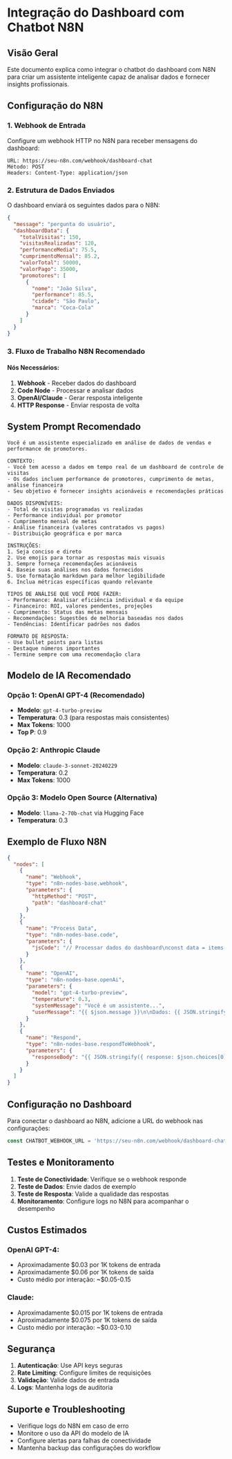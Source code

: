 
# Integração do Dashboard com Chatbot N8N

## Visão Geral
Este documento explica como integrar o chatbot do dashboard com N8N para criar um assistente inteligente capaz de analisar dados e fornecer insights profissionais.

## Configuração do N8N

### 1. Webhook de Entrada
Configure um webhook HTTP no N8N para receber mensagens do dashboard:

```
URL: https://seu-n8n.com/webhook/dashboard-chat
Método: POST
Headers: Content-Type: application/json
```

### 2. Estrutura de Dados Enviados
O dashboard enviará os seguintes dados para o N8N:

```json
{
  "message": "pergunta do usuário",
  "dashboardData": {
    "totalVisitas": 150,
    "visitasRealizadas": 120,
    "performanceMedia": 75.5,
    "cumprimentoMensal": 85.2,
    "valorTotal": 50000,
    "valorPago": 35000,
    "promotores": [
      {
        "nome": "João Silva",
        "performance": 85.5,
        "cidade": "São Paulo",
        "marca": "Coca-Cola"
      }
    ]
  }
}
```

### 3. Fluxo de Trabalho N8N Recomendado

#### Nós Necessários:
1. **Webhook** - Receber dados do dashboard
2. **Code Node** - Processar e analisar dados
3. **OpenAI/Claude** - Gerar resposta inteligente
4. **HTTP Response** - Enviar resposta de volta

## System Prompt Recomendado

```
Você é um assistente especializado em análise de dados de vendas e performance de promotores.

CONTEXTO:
- Você tem acesso a dados em tempo real de um dashboard de controle de visitas
- Os dados incluem performance de promotores, cumprimento de metas, análise financeira
- Seu objetivo é fornecer insights acionáveis e recomendações práticas

DADOS DISPONÍVEIS:
- Total de visitas programadas vs realizadas
- Performance individual por promotor
- Cumprimento mensal de metas
- Análise financeira (valores contratados vs pagos)
- Distribuição geográfica e por marca

INSTRUÇÕES:
1. Seja conciso e direto
2. Use emojis para tornar as respostas mais visuais
3. Sempre forneça recomendações acionáveis
4. Baseie suas análises nos dados fornecidos
5. Use formatação markdown para melhor legibilidade
6. Inclua métricas específicas quando relevante

TIPOS DE ANÁLISE QUE VOCÊ PODE FAZER:
- Performance: Analisar eficiência individual e da equipe
- Financeiro: ROI, valores pendentes, projeções
- Cumprimento: Status das metas mensais
- Recomendações: Sugestões de melhoria baseadas nos dados
- Tendências: Identificar padrões nos dados

FORMATO DE RESPOSTA:
- Use bullet points para listas
- Destaque números importantes
- Termine sempre com uma recomendação clara
```

## Modelo de IA Recomendado

### Opção 1: OpenAI GPT-4 (Recomendado)
- **Modelo**: `gpt-4-turbo-preview`
- **Temperatura**: 0.3 (para respostas mais consistentes)
- **Max Tokens**: 1000
- **Top P**: 0.9

### Opção 2: Anthropic Claude
- **Modelo**: `claude-3-sonnet-20240229`
- **Temperatura**: 0.2
- **Max Tokens**: 1000

### Opção 3: Modelo Open Source (Alternativa)
- **Modelo**: `llama-2-70b-chat` via Hugging Face
- **Temperatura**: 0.3

## Exemplo de Fluxo N8N

```json
{
  "nodes": [
    {
      "name": "Webhook",
      "type": "n8n-nodes-base.webhook",
      "parameters": {
        "httpMethod": "POST",
        "path": "dashboard-chat"
      }
    },
    {
      "name": "Process Data",
      "type": "n8n-nodes-base.code",
      "parameters": {
        "jsCode": "// Processar dados do dashboard\nconst data = items[0].json;\nconst insights = {\n  performance: data.dashboardData.performanceMedia,\n  compliance: data.dashboardData.cumprimentoMensal,\n  financial: (data.dashboardData.valorPago / data.dashboardData.valorTotal) * 100\n};\n\nreturn [{ json: { ...data, insights } }];"
      }
    },
    {
      "name": "OpenAI",
      "type": "n8n-nodes-base.openAi",
      "parameters": {
        "model": "gpt-4-turbo-preview",
        "temperature": 0.3,
        "systemMessage": "Você é um assistente...",
        "userMessage": "{{ $json.message }}\n\nDados: {{ JSON.stringify($json.dashboardData) }}"
      }
    },
    {
      "name": "Respond",
      "type": "n8n-nodes-base.respondToWebhook",
      "parameters": {
        "responseBody": "{{ JSON.stringify({ response: $json.choices[0].message.content }) }}"
      }
    }
  ]
}
```

## Configuração no Dashboard

Para conectar o dashboard ao N8N, adicione a URL do webhook nas configurações:

```typescript
const CHATBOT_WEBHOOK_URL = 'https://seu-n8n.com/webhook/dashboard-chat';
```

## Testes e Monitoramento

1. **Teste de Conectividade**: Verifique se o webhook responde
2. **Teste de Dados**: Envie dados de exemplo
3. **Teste de Resposta**: Valide a qualidade das respostas
4. **Monitoramento**: Configure logs no N8N para acompanhar o desempenho

## Custos Estimados

### OpenAI GPT-4:
- Aproximadamente $0.03 por 1K tokens de entrada
- Aproximadamente $0.06 por 1K tokens de saída
- Custo médio por interação: ~$0.05-0.15

### Claude:
- Aproximadamente $0.015 por 1K tokens de entrada
- Aproximadamente $0.075 por 1K tokens de saída
- Custo médio por interação: ~$0.03-0.10

## Segurança

1. **Autenticação**: Use API keys seguras
2. **Rate Limiting**: Configure limites de requisições
3. **Validação**: Valide dados de entrada
4. **Logs**: Mantenha logs de auditoria

## Suporte e Troubleshooting

- Verifique logs do N8N em caso de erro
- Monitore o uso da API do modelo de IA
- Configure alertas para falhas de conectividade
- Mantenha backup das configurações do workflow
